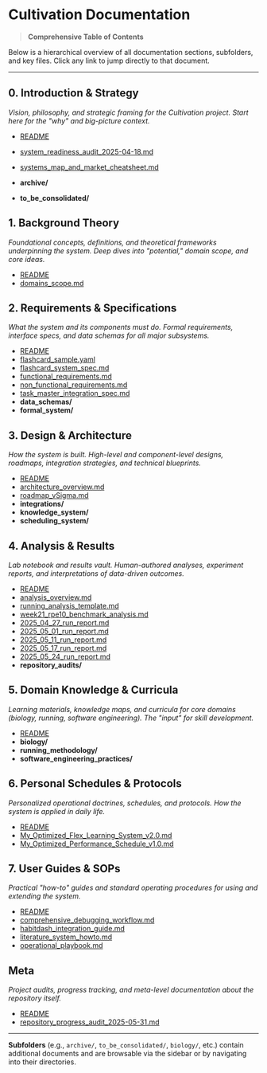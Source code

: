# Cultivation Documentation

> **Comprehensive Table of Contents**

Below is a hierarchical overview of all documentation sections, subfolders, and key files. Click any link to jump directly to that document.

---

## 0. Introduction & Strategy
*Vision, philosophy, and strategic framing for the Cultivation project. Start here for the "why" and big-picture context.*
- [README](0_vision_and_strategy/README.md)

- [system_readiness_audit_2025-04-18.md](4_analysis_results_and_audits/repository_audits/system_readiness_audit_2025-04-18.md)
- [systems_map_and_market_cheatsheet.md](0_vision_and_strategy/archive/systems_map_and_market_cheatsheet.md)
- **archive/**
- **to_be_consolidated/**

## 1. Background Theory
*Foundational concepts, definitions, and theoretical frameworks underpinning the system. Deep dives into "potential," domain scope, and core ideas.*
- [README](1_background_and_theory/README.md)
- [domains_scope.md](1_background_and_theory/domains_scope.md)

## 2. Requirements & Specifications
*What the system and its components must do. Formal requirements, interface specs, and data schemas for all major subsystems.*
- [README](2_requirements_and_specifications/README.md)
- [flashcard_sample.yaml](2_requirements_and_specifications/flashcard_sample.yaml)
- [flashcard_system_spec.md](2_requirements_and_specifications/flashcard_system_spec.md)
- [functional_requirements.md](2_requirements_and_specifications/functional_requirements.md)
- [non_functional_requirements.md](2_requirements_and_specifications/non_functional_requirements.md)
- [task_master_integration_spec.md](2_requirements_and_specifications/task_master_integration_spec.md)
- **data_schemas/**
- **formal_system/**

## 3. Design & Architecture
*How the system is built. High-level and component-level designs, roadmaps, integration strategies, and technical blueprints.*
- [README](3_design_and_architecture/README.md)
- [architecture_overview.md](3_design_and_architecture/architecture_overview.md)
- [roadmap_vSigma.md](3_design_and_architecture/roadmap_vSigma.md)
- **integrations/**
- **knowledge_system/**
- **scheduling_system/**

## 4. Analysis & Results
*Lab notebook and results vault. Human-authored analyses, experiment reports, and interpretations of data-driven outcomes.*
- [README](4_analysis_results_and_audits/README.md)
- [analysis_overview.md](4_analysis_results_and_audits/analysis_overview.md)
- [running_analysis_template.md](4_analysis_results_and_audits/running_analysis_template.md)
- [week21_rpe10_benchmark_analysis.md](4_analysis_results_and_audits/week21_rpe10_benchmark_analysis.md)
- [2025_04_27_run_report.md](4_analysis_results_and_audits/run_reports/2025_04_27_run_report.md)
- [2025_05_01_run_report.md](4_analysis_results_and_audits/run_reports/2025_05_01_run_report.md)
- [2025_05_11_run_report.md](4_analysis_results_and_audits/run_reports/2025_05_11_run_report.md)
- [2025_05_17_run_report.md](4_analysis_results_and_audits/run_reports/2025_05_17_run_report.md)
- [2025_05_24_run_report.md](4_analysis_results_and_audits/run_reports/2025_05_24_run_report.md)
- **repository_audits/**

## 5. Domain Knowledge & Curricula
*Learning materials, knowledge maps, and curricula for core domains (biology, running, software engineering). The "input" for skill development.*
- [README](5_domain_knowledge_and_curricula/README.md)
- **biology/**
- **running_methodology/**
- **software_engineering_practices/**

## 6. Personal Schedules & Protocols
*Personalized operational doctrines, schedules, and protocols. How the system is applied in daily life.*
- [README](6_personal_schedules_and_protocols/README.md)
- [My_Optimized_Flex_Learning_System_v2.0.md](6_personal_schedules_and_protocols/My_Optimized_Flex_Learning_System_v2.0.md)
- [My_Optimized_Performance_Schedule_v1.0.md](6_personal_schedules_and_protocols/My_Optimized_Performance_Schedule_v1.0.md)

## 7. User Guides & SOPs
*Practical "how-to" guides and standard operating procedures for using and extending the system.*
- [README](7_user_guides_and_sops/README.md)
- [comprehensive_debugging_workflow.md](7_user_guides_and_sops/comprehensive_debugging_workflow.md)
- [habitdash_integration_guide.md](7_user_guides_and_sops/habitdash_integration_guide.md)
- [literature_system_howto.md](7_user_guides_and_sops/literature_system_howto.md)
- [operational_playbook.md](7_user_guides_and_sops/operational_playbook.md)

## Meta
*Project audits, progress tracking, and meta-level documentation about the repository itself.*
- [README](meta/README.md)
- [repository_progress_audit_2025-05-31.md](meta/repository_progress_audit_2025-05-31.md)

---

**Subfolders** (e.g., `archive/`, `to_be_consolidated/`, `biology/`, etc.) contain additional documents and are browsable via the sidebar or by navigating into their directories.

